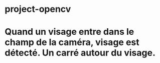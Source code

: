 # project-opencv

# Quand un visage entre dans le champ de la caméra, visage est détecté. Un carré autour du visage.
